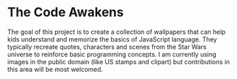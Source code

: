 # The Code Awakens
The goal of this project is to create a collection of wallpapers that can help kids understand and memorize the basics of JavaScript language. They typically recreate quotes, characters and scenes from the Star Wars universe to reinforce basic programming concepts.
I am currently using images in the public domain (like US stamps and clipart) but contributions in this area will be most welcomed. 
